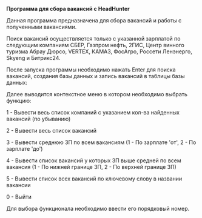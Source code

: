 **Программа для сбора вакансий с HeadHunter**

Данная программа предназначена для сбора вакансий и работы с полученными вакансиями.

Поиск вакансий осуществляется только с указанной зарплатой по следующим компаниям СБЕР, 
Газпром нефть, 2ГИС, Центр винного туризма Абрау Дюрсо, VERTEX, КАМАЗ, ФосАгро, Россети Ленэнерго, 
Skyeng и Битрикс24.

После запуска программы необходимо нажать Enter для поиска вакансий, создания базы данных
и запись вакансий в таблицы базы данных:

Далее выводится контекстное меню в котором необходимо выбрать функцию:

1 - Вывести весь список компаний с указанием кол-ва найденных вакансий (по убыванию)

2 - Вывести весь список вакансий

3 - Вывести среднюю ЗП по всем вакансиям (1 - По зарплате 'от', 2 - По зарплате 'до')

4 - Вывести список вакансий у которых ЗП выше средней по всем вакансия (1 - По нижней границе ЗП, 2 - По верхней границе ЗП)

5 - Вывести список всех вакансий по ключевому слову в названии вакансии

0 - Выйти

Для выбора функционала необходимо ввести его порядковый номер.